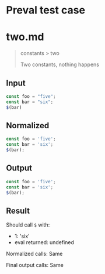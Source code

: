 # Preval test case

# two.md

> constants > two
>
> Two constants, nothing happens

## Input

`````js filename=intro
const foo = "five";
const bar = "six";
$(bar)
`````

## Normalized

`````js filename=intro
const foo = 'five';
const bar = 'six';
$(bar);
`````

## Output

`````js filename=intro
const foo = 'five';
const bar = 'six';
$(bar);
`````

## Result

Should call `$` with:
 - 1: 'six'
 - eval returned: undefined

Normalized calls: Same

Final output calls: Same
